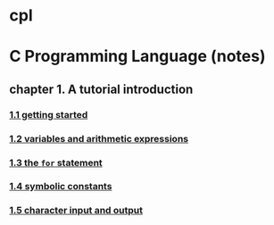 # cpl

# C Programming Language (notes)

## chapter 1. A tutorial introduction

### [1.1 getting started](./ch1/1_1/README.md)
### [1.2 variables and arithmetic expressions](./ch1/1_2/README.md)
### [1.3 the `for` statement](./ch1/1_3/README.md)
### [1.4 symbolic constants](./ch1/1_4/README.md)
### [1.5 character input and output](./ch1/1_5/README.md)
